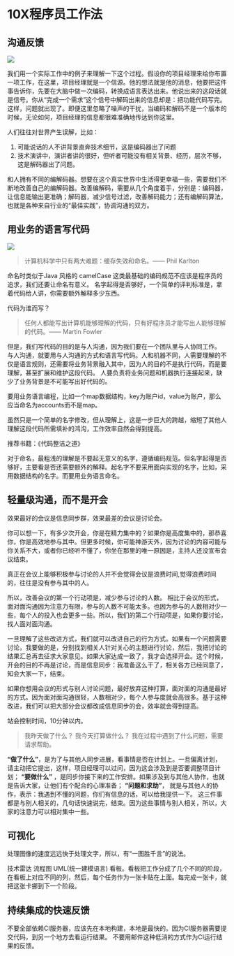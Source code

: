 # 10X程序员工作法

## 沟通反馈

![](https://p.ipic.vip/49z2rk.png)

我们用一个实际工作中的例子来理解一下这个过程。假设你的项目经理来给你布置一项工作，在这里，项目经理就是一个信源。他的想法就是他的消息，他要把这件事告诉你，先要在大脑中做一次编码，转换成语言表达出来。他说出来的这段话就是信号。你从“完成一个需求”这个信号中解码出来的信息却是：把功能代码写完。这样，问题就出现了。即便这里忽略了噪声的干扰，当编码和解码不是一个版本的时候，无论如何，项目经理的信息都很难准确地传达到你这里。

人们往往对世界产生误解，比如：
1. 可能说话的人不讲背景直奔技术细节，这是编码器出了问题
2. 技术演讲中，演讲者讲的很好，但听者可能没有相关背景、经历，层次不够，这是解码器出了问题。

和人拥有不同的编解码器。想要在这个真实世界中生活得更幸福一些，需要我们不断地改善自己的编解码器。改善编解码，需要从几个角度着手，分别是：编码器，让信息能输出更准确；解码器，减少信号过滤，改善解码能力；还有编解码算法，也就是各种来自行业的“最佳实践”，协调沟通的双方。

## 用业务的语言写代码
![](https://p.ipic.vip/fi1gwm.png)

>计算机科学中只有两大难题：缓存失效和命名。—— Phil Karlton

命名时类似于Java 风格的 camelCase 这类最基础的编码规范不应该是程序员的追求，我们还要让命名有意义。
名字起得是否够好，一个简单的评判标准是，拿着代码给人讲，你需要额外解释多少东西。

代码为谁而写？
>任何人都能写出计算机能够理解的代码，只有好程序员才能写出人能够理解的代码。—— Martin Fowler

但是，我们写代码的目的是与人沟通，因为我们要在一个团队里与人协同工作。
与人沟通，就要用与人沟通的方式和语言写代码。人和机器不同，人需要理解的不仅是语言规则，还需要将业务背景融入其中，因为人的目的不是执行代码，而是要理解，甚至扩展和维护这段代码。
人要负责将业务问题和机器执行连接起来，缺少了业务背景是不可能写出好代码的。

要用业务语言编程，比如一个map数据结构，key为账户id，value为账户，那么应当命名为accounts而不是map。

虽然只是一个简单的名字修改，但从理解上，这是一步巨大的跨越，缩短了其他人理解这段代码所需填补的鸿沟，工作效率自然会得到提高。

推荐书籍：《代码整洁之道》

对于命名，最粗浅的理解是不要起无意义的名字，遵循编码规范。但名字起得是否够好，主要看是否还需要额外的解释。起名字不要采用面向实现的名字，比如，采用数据结构的名字。而要用业务语言命名。

## 轻量级沟通，而不是开会

效果最好的会议是信息同步群，效果最差的会议是讨论会。

你可以想一下，有多少次开会，你是在精力集中的？如果你是高度集中的，那恭喜你，你是高效地参与其中。但更多时候，你可能神游天外，因为讨论的内容可能与你关系不大，或者你已经听不懂了，你坐在那里的唯一原因是，主持人还没宣布会议结束。

真正在会议上能够积极参与讨论的人并不会觉得会议是浪费时间,觉得浪费时间的，往往是没有参与其中的人。

所以，改善会议的第一个行动项是，减少参与讨论的人数。
相比于会议的形式，面对面沟通因为注意力有限，参与的人数不可能太多。也因为参与的人数相对少一些，每个人的投入也会更多一些。所以，我们的第二个行动项是，如果你要讨论，找人面对面沟通。

一旦理解了这些改进方式，我们就可以改进自己的行为方式。如果有一个问题需要讨论，我要做的是，分别找到相关人针对关心的主题进行讨论，然后，我把讨论的结果汇总再去征求大家意见。如果大家达成一致了，我才会选择开会。这个时候，开会的目的不再是讨论，而是信息同步：我准备这么干了，相关各方已经同意了，知会大家一下，结束。

如果你想用会议的形式与别人讨论问题，最好放弃这种打算，面对面的沟通是最好的方式。因为面对面沟通很轻，人数相对少，每个人参与度就会高很多。基于这种改进，我们可以把大部分会议都改成信息同步的会，效率就会得到提高。

站会控制时间，10分钟以内。
>我昨天做了什么？
我今天打算做什么？
我在过程中遇到了什么问题，需要请求帮助。

**“做了什么”**，是为了与其他人同步进展，看事情是否在计划上。一旦偏离计划，请主动把它提出，这样，项目经理可以过问，因为这会涉及到是否要调整项目计划；
**“要做什么”** ，是同步你接下来的工作安排。如果涉及到与其他人协作，也就是告诉大家，让他们有个配合的心理准备；
**“问题和求助”**， 就是与其他人的协作，表示：我遇到不懂的问题，你们有信息的话，可以给我提供一下。
这三件事都是与别人相关的，几句话快速说完，结束。因为这些事情与别人相关，所以，大家的注意力可以相对集中一些。

## 可视化

处理图像的速度远远快于处理文字，所以，有“一图胜千言”的说法。

技术雷达
流程图
UML(统一建模语言)
看板。看板把工作分成了几个不同的阶段，在看板上对应不同的列，然后，每个任务作为一张卡贴在上面。每完成一张卡，就把这张卡挪到下一个阶段。

## 持续集成的快速反馈

不要全部依赖CI服务器，应该先在本地构建，本地是最快的。因为CI服务器需要提交代码，到另一个地方去看运行结果。
不要用邮件这种低消的方式作为CI运行结果的反馈。